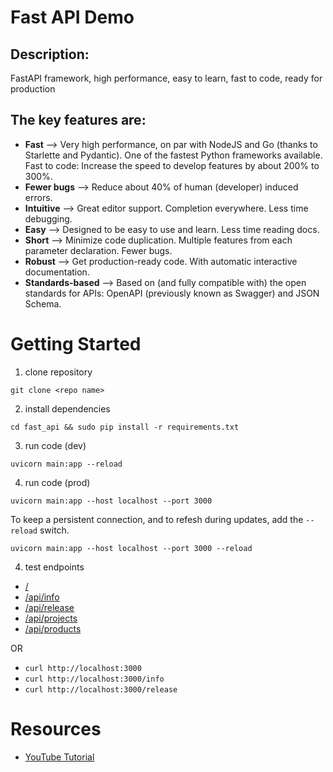 # Fast API Demo

## Description:
FastAPI framework, high performance, easy to learn, fast to code, ready for production

## The key features are:

- **Fast** --> Very high performance, on par with NodeJS and Go (thanks to Starlette and Pydantic). One of the fastest Python frameworks available.
Fast to code: Increase the speed to develop features by about 200% to 300%.
- **Fewer bugs** --> Reduce about 40% of human (developer) induced errors.
- **Intuitive** --> Great editor support. Completion everywhere. Less time debugging.
- **Easy** --> Designed to be easy to use and learn. Less time reading docs.
- **Short** --> Minimize code duplication. Multiple features from each parameter declaration. Fewer bugs.
- **Robust** --> Get production-ready code. With automatic interactive documentation.
- **Standards-based** --> Based on (and fully compatible with) the open standards for APIs: OpenAPI (previously known as Swagger) and JSON Schema.

# Getting Started
1. clone repository
```
git clone <repo name>
```

2. install dependencies
```
cd fast_api && sudo pip install -r requirements.txt
```

3. run code (dev)
```
uvicorn main:app --reload
```

4. run code (prod)
```
uvicorn main:app --host localhost --port 3000
```
To keep a persistent connection, and to refesh during updates, add the ```--reload``` switch.

```
uvicorn main:app --host localhost --port 3000 --reload
```


4. test endpoints
* [/](http://localhost:3000)
* [/api/info](http://localhost:3000/api/info)
* [/api/release](http://localhost:3000/api/release)
* [/api/projects](http://localhost:3000/api/release)
* [/api/products](http://localhost:3000/api/release)

OR

* ```curl http://localhost:3000```
* ```curl http://localhost:3000/info```
* ```curl http://localhost:3000/release```


# Resources
* [YouTube Tutorial](https://www.youtube.com/watch?v=yEMbfK6f3aw&t=967s)
